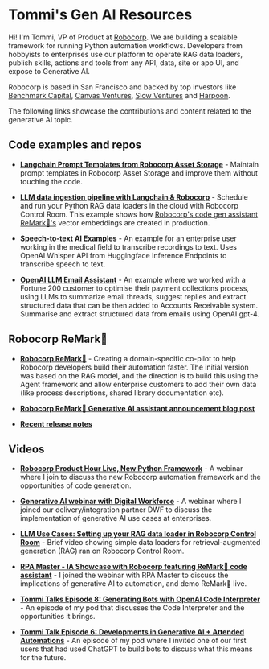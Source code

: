 # Tommi's Gen AI Resources

Hi! I'm Tommi, VP of Product at [Robocorp](https://robocorp.com/). We are building a scalable framework for running Python automation workflows. Developers from hobbyists to enterprises use our platform to operate RAG data loaders, publish skills, actions and tools from any API, data, site or app UI, and expose to Generative AI.

Robocorp is based in San Francisco and backed by top investors like [Benchmark Capital](https://www.benchmark.com/), [Canvas Ventures](https://www.canvas.vc/), [Slow Ventures](https://slow-prod.herokuapp.com/) and [Harpoon](https://harpoon.vc/).

The following links showcase the contributions and content related to the generative AI topic.

## Code examples and repos

- **[Langchain Prompt Templates from Robocorp Asset Storage](https://robocorp.com/portal/robot/tonnitommi/example-prompt-template-assets)** - Maintain prompt templates in Robocorp Asset Storage and improve them without touching the code.

- **[LLM data ingestion pipeline with Langchain & Robocorp](https://robocorp.com/portal/robot/robocorp/example-langchain-data-ingestion)** - Schedule and run your Python RAG data loaders in the cloud with Robocorp Control Room. This example shows how [Robocorp's code gen assistant ReMark💬's](https://chat.robocorp.com) vector embeddings are created in production.

- **[Speech-to-text AI Examples](https://robocorp.com/portal/robot/robocorp/example-whisper-transcribe)** - An example for an enterprise user working in the medical field to transcribe recordings to text. Uses OpenAI Whisper API from Huggingface Inference Endpoints to transcribe speech to text.

- **[OpenAI LLM Email Assistant](https://robocorp.com/portal/robot/robocorp/example-llm-emails)** - An example where we worked with a Fortune 200 customer to optimise their payment collections process, using LLMs to summarize email threads, suggest replies and extract structured data that can be then added to Accounts Receivable system. Summarise and extract structured data from emails using OpenAI gpt-4.

## Robocorp ReMark💬

- **[Robocorp ReMark💬](https://chat.robocorp.com/)** - Creating a domain-specific co-pilot to help Robocorp developers build their automation faster. The initial version was based on the RAG model, and the direction is to build this using the Agent framework and allow enterprise customers to add their own data (like process descriptions, shared library documentation etc).
  
- **[Robocorp ReMark💬 Generative AI assistant announcement blog post](https://robocorp.com/blog/introducing-remark-robocorps-generative-ai-assistant)**
  
- **[Recent release notes](https://updates.robocorp.com/tag/remark)**

## Videos

- **[Robocorp Product Hour Live, New Python Framework](https://robocorp.com/webinar/product-hour-live-discover-the-new-automation-framework)** - A webinar where I join to discuss the new Robocorp automation framework and the opportunities of code generation.
  
- **[Generative AI webinar with Digital Workforce](https://robocorp.com/webinar/digital-workforce-robocorp-harnessing-generative-ai-in-modern-automation-and-rpa)** - A webinar where I joined our delivery/integration partner DWF to discuss the implementation of generative AI use cases at enterprises.
  
- **[LLM Use Cases: Setting up your RAG data loader in Robocorp Control Room](https://www.youtube.com/watch?v=nI03s7ibcek)** - Brief video showing simple data loaders for retrieval-augmented generation (RAG) ran on Robocorp Control Room.
  
- **[RPA Master - IA Showcase with Robocorp featuring ReMark💬 code assistant](https://www.youtube.com/watch?v=Gn1U5kKWnN8)** - I joined the webinar with RPA Master to discuss the implications of generative AI to automation, and demo ReMark💬 live.
  
- **[Tommi Talks Episode 8: Generating Bots with OpenAI Code Interpreter](https://www.youtube.com/watch?v=_Wiu-TeEk48)** - An episode of my pod that discusses the Code Interpreter and the opportunities it brings.
  
- **[Tommi Talk Episode 6: Developments in Generative AI + Attended Automations](https://www.youtube.com/watch?v=o-vzN_S_DOU)** - An episode of my pod where I invited one of our first users that had used ChatGPT to build bots to discuss what this means for the future.
